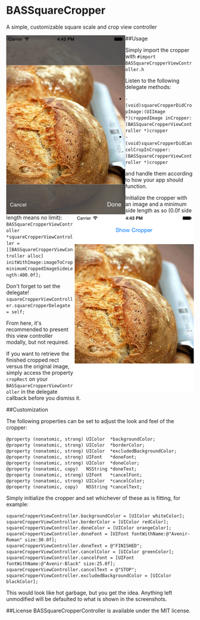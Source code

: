 BASSquareCropper
================

A simple, customizable square scale and crop view controller

<div>
<img align="left" src="https://github.com/Stakenborg/BASSquareCropper/raw/master/croppingscreenshot.png" width="320" height="480" />
<img align="right" src="https://github.com/Stakenborg/BASSquareCropper/raw/master/croppedscreenshot.png" width="320" height="480" />
</div>
##Usage

Simply import the cropper with `#import BASSquareCropperViewController.h`

Listen to the following delegate methods:
* `- (void)squareCropperDidCropImage:(UIImage *)croppedImage inCropper:(BASSquareCropperViewController *)cropper`
* `- (void)squareCropperDidCancelCropInCropper:(BASSquareCropperViewController *)cropper`

and handle them according to how your app should function.

Initialize the cropper with an image and a minimum side length as so (0.0f side length means no limit):
`BASSquareCropperViewController *squareCropperViewController = [[BASSquareCropperViewController alloc] initWithImage:imageToCrop minimumCroppedImageSideLength:400.0f];`

Don't forget to set the delegate! `squareCropperViewController.squareCropperDelegate = self;`

From here, it's recommended to present this view controller modally, but not required.

If you want to retrieve the finished cropped rect versus the original image, simply access the property `cropRect` on your `BASSquareCropperViewController` in the delegate callback before you dismiss it.

##Customization

The following properties can be set to adjust the look and feel of the cropper:
```
@property (nonatomic, strong) UIColor  *backgroundColor;
@property (nonatomic, strong) UIColor  *borderColor;
@property (nonatomic, strong) UIColor  *excludedBackgroundColor;
@property (nonatomic, strong) UIFont   *doneFont;
@property (nonatomic, strong) UIColor  *doneColor;
@property (nonatomic, copy)   NSString *doneText;
@property (nonatomic, strong) UIFont   *cancelFont;
@property (nonatomic, strong) UIColor  *cancelColor;
@property (nonatomic, copy)   NSString *cancelText;
```
Simply initialize the cropper and set whichever of these as is fitting, for example:
```
squareCropperViewController.backgroundColor = [UIColor whiteColor];
squareCropperViewController.borderColor = [UIColor redColor];
squareCropperViewController.doneColor = [UIColor orangeColor];
squareCropperViewController.doneFont = [UIFont fontWithName:@"Avenir-Roman" size:30.0f];
squareCropperViewController.doneText = @"FINISHED";
squareCropperViewController.cancelColor = [UIColor greenColor];
squareCropperViewController.cancelFont = [UIFont fontWithName:@"Avenir-Black" size:25.0f];
squareCropperViewController.cancelText = @"STOP";
squareCropperViewController.excludedBackgroundColor = [UIColor blackColor];
```
This would look like hot garbage, but you get the idea. Anything left unmodified will be defaulted to what is shown in the screenshots.

##License
BASSquareCropperController is available under the MIT license.
